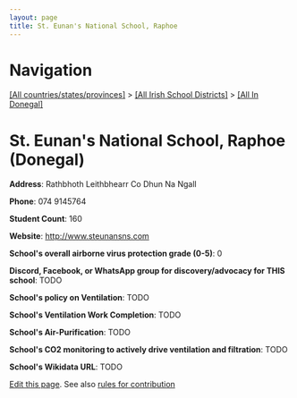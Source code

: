 ```yaml
---
layout: page
title: St. Eunan's National School, Raphoe
---
```

# Navigation

[[All countries/states/provinces]](../../..) > [[All Irish School Districts]](../..) > [[All In Donegal]](..)

# St. Eunan's National School, Raphoe (Donegal)

**Address**: Rathbhoth Leithbhearr Co Dhun Na Ngall

**Phone**: 074 9145764

**Student Count**: 160

**Website**: <http://www.steunansns.com>

**School's overall airborne virus protection grade (0-5)**: 0

**Discord, Facebook, or WhatsApp group for discovery/advocacy for THIS school**: TODO

**School's policy on Ventilation**: TODO

**School's Ventilation Work Completion**: TODO

**School's Air-Purification**: TODO

**School's CO2 monitoring to actively drive ventilation and filtration**: TODO

**School's Wikidata URL**: TODO


[Edit this page](https://github.com/ventilate-schools/Ireland/edit/main/./Donegal/St._Eunan's_National_School,_Raphoe.md). See also [rules for contribution](../../../contribution-rules/)